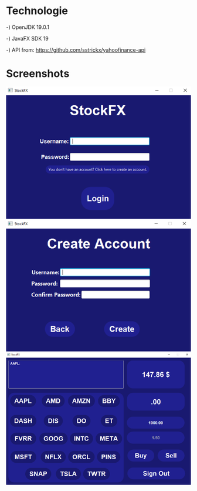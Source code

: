 # Technologie

-) OpenJDK 19.0.1

-) JavaFX SDK 19

-) API from: https://github.com/sstrickx/yahoofinance-api


# Screenshots

![login](./src/main/resources/presentation/LoginPage.PNG)
![login](./src/main/resources/presentation/RegisterPage.PNG)
![login](./src/main/resources/presentation/StockPage.PNG)
